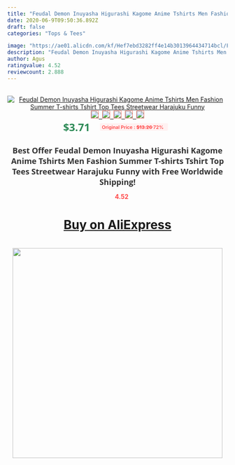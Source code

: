 ```yaml
---
title: "Feudal Demon Inuyasha Higurashi Kagome Anime Tshirts Men Fashion Summer T-shirts Tshirt Top Tees Streetwear Harajuku Funny"
date: 2020-06-9T09:50:36.892Z
draft: false
categories: "Tops & Tees"

image: "https://ae01.alicdn.com/kf/Hef7ebd3282ff4e14b3013964434714bcl/Feudal-Demon-Inuyasha-Higurashi-Kagome-Anime-Tshirts-Men-Fashion-Summer-T-shirts-Tshirt-Top-Tees-Streetwear.jpg"
description: "Feudal Demon Inuyasha Higurashi Kagome Anime Tshirts Men Fashion Summer T-shirts Tshirt Top Tees Streetwear Harajuku Funny"
author: Agus
ratingvalue: 4.52
reviewcount: 2.888
---
```

<br>
<div style="text-align: center;">
<a href="https://s.click.aliexpress.com/e/_9hFoqD" target="_blank" rel="nofollow noopener noreferrer"><img alt="Feudal Demon Inuyasha Higurashi Kagome Anime Tshirts Men Fashion Summer T-shirts Tshirt Top Tees Streetwear Harajuku Funny" class="magnifier-image" src="https://ae01.alicdn.com/kf/Hef7ebd3282ff4e14b3013964434714bcl/Feudal-Demon-Inuyasha-Higurashi-Kagome-Anime-Tshirts-Men-Fashion-Summer-T-shirts-Tshirt-Top-Tees-Streetwear.jpg_640x640.jpg">
<br>
<img style="border:1px solid salmon" src="https://ae01.alicdn.com/kf/Hef7ebd3282ff4e14b3013964434714bcl/Feudal-Demon-Inuyasha-Higurashi-Kagome-Anime-Tshirts-Men-Fashion-Summer-T-shirts-Tshirt-Top-Tees-Streetwear.jpg_120x120.jpg">&nbsp;&nbsp;<img style="border:1px solid salmon" src="https://ae01.alicdn.com/kf/H40c968704e0c46b5926fae4b88340d24P/Feudal-Demon-Inuyasha-Higurashi-Kagome-Anime-Tshirts-Men-Fashion-Summer-T-shirts-Tshirt-Top-Tees-Streetwear.jpg_120x120.jpg">&nbsp;&nbsp;<img style="border:1px solid salmon" src="https://ae01.alicdn.com/kf/Haef99ea1cc6e48bd83bab1ed81487a58w/Feudal-Demon-Inuyasha-Higurashi-Kagome-Anime-Tshirts-Men-Fashion-Summer-T-shirts-Tshirt-Top-Tees-Streetwear.jpg_120x120.jpg">&nbsp;&nbsp;<img style="border:1px solid salmon" src="https://ae01.alicdn.com/kf/H132571001667492cad2390de576f9d669/Feudal-Demon-Inuyasha-Higurashi-Kagome-Anime-Tshirts-Men-Fashion-Summer-T-shirts-Tshirt-Top-Tees-Streetwear.jpg_120x120.jpg">&nbsp;&nbsp;<img style="border:1px solid salmon" src="https://ae01.alicdn.com/kf/Hcc50c0a4c8f2400e94ef80c237cb80583/Feudal-Demon-Inuyasha-Higurashi-Kagome-Anime-Tshirts-Men-Fashion-Summer-T-shirts-Tshirt-Top-Tees-Streetwear.jpg_120x120.jpg"></a></div><br0>
<div style="text-align: center;"><span style="background-color: white; border: 0px; box-sizing: border-box; color: seagreen; display: inline-block; font-family: &quot;open sans&quot; , &quot;arial&quot; , &quot;helvetica&quot; , sans-serif , &quot;heiti&quot;; font-size: 24px; font-stretch: inherit; font-weight: 700; line-height: inherit; margin: 0px 10px 0px 0px; padding: 0px; vertical-align: middle;">$3.71 </span>
<span style="background: rgb(255 , 241 , 241); border-radius: 3px; border: 0px; box-sizing: border-box; color: #ff4747; display: inline-block; font-family: inherit; font-size: 12px; font-stretch: inherit; font-style: inherit; font-variant: inherit; font-weight: 600; line-height: inherit; margin: 0px; padding: 2px 5px; transform: scale(0.9); vertical-align: middle;">Original Price : <b style="text-decoration: line-through;">$13.26 </b> 72%&nbsp;&nbsp;</span></div>
<h1 style="color: #333333; display: inline-block; font-family: &quot;open sans&quot; , &quot;arial&quot; , &quot;helvetica&quot; , sans-serif , &quot;heiti&quot;; font-size: 18px; font-stretch: inherit; font-weight: 700; text-align: center;">Best Offer Feudal Demon Inuyasha Higurashi Kagome Anime Tshirts Men Fashion Summer T-shirts Tshirt Top Tees Streetwear Harajuku Funny with Free Worldwide Shipping!</h1>
<div style="color: #ff4747; text-align: center;">
<img src="https://4.bp.blogspot.com/-M0ZcTcb-5uY/XleCXlxnR4I/AAAAAAAAAEc/OrjgMkXV1oMQFaCRZj5HQwOCBcu3w1FegCPcBGAYYCw/s1600/star.png" style="height: 15px;">&nbsp;<b>4.52</b></div>
<div class="button_cont" align="center"><a class="buynow_a" href="https://s.click.aliexpress.com/e/_9hFoqD" target="_blank" rel="nofollow noopener noreferrer"><H1>Buy on AliExpress</H1></a></div><br>
<div class="separator" style="clear: both; text-align: center;">
<img src="https://lh3.googleusercontent.com/-pTy5HemUv9M/XlePHvY0dAI/AAAAAAAAAE4/0nX5iRUoIWY8eMW9Dpxeirr157OZliDIgCLcBGAsYHQ/s1600/badge.gif" width="480">
</div>
